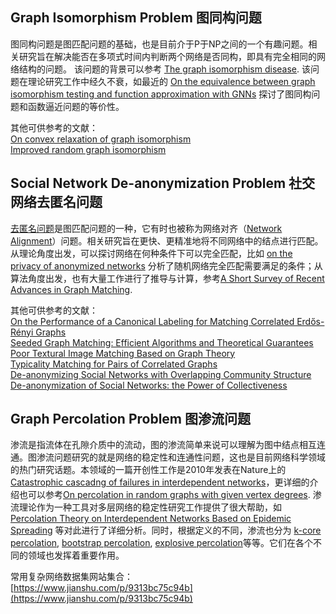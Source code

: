 ﻿## Graph Isomorphism Problem 图同构问题 

图同构问题是图匹配问题的基础，也是目前介于P于NP之间的一个有趣问题。相关研究旨在解决能否在多项式时间内判断两个网络是否同构，即具有完全相同的网络结构的问题。
该问题的背景可以参考 [The graph isomorphism disease](https://onlinelibrary.wiley.com/doi/abs/10.1002/jgt.3190010410). 该问题在理论研究工作中经久不衰，如最近的 [On the equivalence between graph isomorphism testing and function approximation with GNNs](https://arxiv.org/abs/1905.12560) 探讨了图同构问题和函数逼近问题的等价性。

其他可供参考的文献：  
[On convex relaxation of graph isomorphism](https://www.pnas.org/content/112/10/2942)  
[Improved random graph isomorphism](https://www.sciencedirect.com/science/article/pii/S1570866707000147)  

## Social Network De-anonymization Problem 社交网络去匿名问题

[去匿名问题](https://www.cs.utexas.edu/~shmat/shmat_oak09.pdf)是图匹配问题的一种，它有时也被称为网络对齐（[Network Alignment](https://ieeexplore.ieee.org/abstract/document/5360298)）问题。相关研究旨在更快、更精准地将不同网络中的结点进行匹配。从理论角度出发，可以探讨网络在何种条件下可以完全匹配，比如 [on the privacy of anonymized networks](https://dl.acm.org/doi/10.1145/2020408.2020596) 分析了随机网络完全匹配需要满足的条件；从算法角度出发，也有大量工作进行了推导与计算，参考[A Short Survey of Recent Advances in Graph Matching](https://dl.acm.org/doi/10.1145/2911996.2912035). 

其他可供参考的文献：  
[On the Performance of a Canonical Labeling for Matching Correlated Erdős-Rényi Graphs](https://www.semanticscholar.org/paper/On-the-Performance-of-a-Canonical-Labeling-for-Dai-Cullina/0b4cb1778386b120370f528727e5fc3be021dbd3)  
[Seeded Graph Matching: Efficient Algorithms and Theoretical Guarantees](https://arxiv.org/pdf/1711.10360.pdf)  
[Poor Textural Image Matching Based on Graph Theory](https://ui.adsabs.harvard.edu/abs/2016ISPAr41B3..741C/abstract)  
[Typicality Matching for Pairs of Correlated Graphs](https://ieeexplore.ieee.org/document/8437567)  
[De-anonymizing Social Networks with Overlapping Community Structure](http://www.cs.sjtu.edu.cn/~fu-ly/paper/TON_DASN.pdf)  
[De-anonymization of Social Networks: the Power of Collectiveness](http://www.cs.sjtu.edu.cn/~fu-ly/paper/DASN_PC.pdf)

## Graph Percolation Problem 图渗流问题

渗流是指流体在孔隙介质中的流动，图的渗流简单来说可以理解为图中结点相互连通。图渗流问题研究的就是网络的稳定性和连通性问题，这也是目前网络科学领域的热门研究话题。本领域的一篇开创性工作是2010年发表在Nature上的 [Catastrophic cascadng of failures in interdependent networks](https://www.nature.com/articles/nature08932)，更详细的介绍也可以参考[On percolation in random graphs with given vertex degrees](https://projecteuclid.org/download/pdf_1/euclid.ejp/1464819466). 渗流理论作为一种工具对多层网络的稳定性研究工作提供了很大帮助，如 [Percolation Theory on Interdependent Networks Based on Epidemic Spreading](https://arxiv.org/pdf/1109.4447.pdf) 等对此进行了详细分析。同时，根据定义的不同，渗流也分为 [k-core percolation](https://journals.aps.org/pre/abstract/10.1103/PhysRevE.90.032816), [bootstrap percolation](https://link.springer.com/referenceworkentry/10.1007%2F978-0-387-30440-3_41), [explosive percolation](https://science.sciencemag.org/content/323/5920/1453)等等。它们在各个不同的领域也发挥着重要作用。



常用复杂网络数据集网站集合：  
[https://www.jianshu.com/p/9313bc75c94b](https://www.jianshu.com/p/9313bc75c94b)
